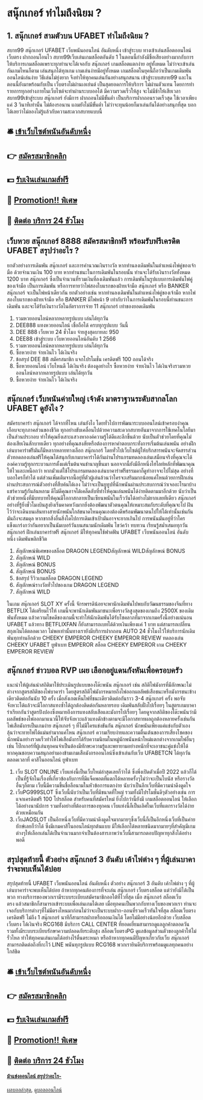 # สนุ๊กเกอร์ ทำไมถึงนิยม ?
## 1. สนุ๊กเกอร์ สามตัวบน UFABET ทำไมถึงนิยม ?
สบาย99 สนุ๊กเกอร์ UFABET เว็บพนันออนไลน์ อันดับหนึ่ง เข้าสู่ระบบ ทางเข้าเล่นสล็อตออนไลน์ เว็บตรง ฝากถอนโอนไว สบาย99เว็บเล่นเกมสล็อตอันดับ 1 ในตอนนี้กำลังมีชื่อเสียงอย่างมากกับการให้บริการเกมสล็อตเพราะทุกท่านจะได้เจอกับ สนุ๊กเกอร์ เกมสล็อตแตกง่าย อยู่ทั้งหมด ไม่ว่าจะเข้าเล่นกันเกมไหนก็ตาม เล่นสนุกได้ทุกเกม เกมเล่นง่ายมีอยู่ทั้งหมด เกมสล็อตในยุคนี้ถือว่าเป็นเกมเดิมพันออนไลน์เล่นง่าย วิธีเล่นไม่ยุ่งยาก จึงทำให้ทุกคนเล่นกันอย่างสนุกสนาน เข้าสู่ระบบสบาย99 และในตอนนี้ยังมาพร้อมกับเป็น เว็บตรงไม่ผ่านเอเย่นต์ เป็นสุดยอดการให้บริการ ไม่ผ่านตัวแทน โดยการทำรายการทุกอย่างภายในเว็บไซต์จะทำผ่านระบบออโต้ มีความรวดเร็วให้สูง จะไม่มีช้าให้เสียเวลา สบาย99เข้าสู่ระบบ สนุ๊กเกอร์ ยังมีการ ฝากถอนไม่มีขั้นต่ำ เป็นบริการฝากถอนรวดเร็วสุด ใช้เวลาเพียงแค่ 3 วินาทีเท่านั้น ไม่ต้องรอนาน แถมยังไม่มีขั้นต่ำ ไม่ว่าจะทุนน้อยก็มาเล่นกันได้อย่างสนุกที่สุด บอกได้เลยว่าไม่ลองไม่รู้แล้วกับความสะดวกสบายแบบนี้

## 🛎 [เข้าเว็บไซต์พนันอันดับหนึ่ง](https://bit.ly/3SdLNi2)
## 👉 [สมัครสมาชิกคลิก](https://bit.ly/3SdLNi2)
## 💵 [รับเงินเล่นเกมส์ฟรี](https://bit.ly/3dyRKHj)
## 👑 [Promotion!! พิเศษ](https://bit.ly/3dyRKHj)
## 📱 [ติดต่อ บริการ 24 ชัวโมง](https://bit.ly/3dyRKHj)

## เว็บหวย สนุ๊กเกอร์ 8888 สมัครสมาชิกฟรี พร้อมรับฟรีเครดิต UFABET สรุปว่าอะไร ?
ยกตัวอย่างการเดิมพัน สนุ๊กเกอร์ และการคำนวณเงินรางวัล หากท่านลงเดิมพันในตำแหน่งไพ่คู่ของเจ้ามือ ด้วยจำนวนเงิน 100 บาท หากท่านชนะในการเดิมพันในรอบนั้น ท่านจะได้รับเงินรางวัลทั้งหมด 1200 บาท สนุ๊กเกอร์ ซึ่งเป็นจำนวนที่รวมเงินที่ลงเดิมพันแล้ว
การเดิมพันในรูปแบบการเดิมพันไพ่คู่ของเจ้ามือ เป็นการเดิมพัน หรือการทายว่าไพ่สองใบแรกของฝ่ายเจ้ามือ สนุ๊กเกอร์ หรือ BANKER สนุ๊กเกอร์ จะเป็นไพ่หน้าเดียวกัน ยกตัวอย่างเช่น หากท่านลงเดิมพันในตำแหน่งไพ่คู่ของเจ้ามือ หากไพ่สองใบแรกของฝ่ายเจ้ามือ หรือ BANKER มีไพ่หน้า 9 เท่ากับว่าในการเดิมพันในรอบนี้ท่านชนะการเดิมพัน และจะได้รับเงินรางวัลในอัตราการจ่าย 11 สนุ๊กเกอร์ เท่าของยอดเดิมพัน
1. รวมหวยออนไลน์หลากหลายรูปแบบ เล่นได้ทุกวัน
2. DEE888 แทงหวยออนไลน์ เชื่อถือได้ ครบทุกรูปแบบ วันนี้
3. DEE 888 เว็บหวย 24 ชั่วโมง จ่ายสูงสุดบาทละ 950
4. DEE88 เข้าสู่ระบบ เว็บหวยออนไลน์อันดับ 1 2566
5. รวมหวยออนไลน์หลากหลายรูปแบบ เล่นได้ทุกวัน
6. ซื้อหวยง่าย จ่ายเงินไว ได้เงินจริง
7. ข้อสรุป DEE 88 สมัครสมาชิก แจกโปรโมชั่น เครดิตฟรี 100 ถอนได้จริง
8. ซื้อหวยออนไลน์ เว็บไหนดี ได้เงินจริง ต้องดูอย่างไร ซื้อหวยง่าย จ่ายเงินไว ได้เงินจริงรวมหวยออนไลน์หลากหลายรูปแบบ เล่นได้ทุกวัน
9. ซื้อหวยง่าย จ่ายเงินไว ได้เงินจริง

## สนุ๊กเกอร์ เว็บพนันค่ายใหญ่ เจ้าดัง มาตราฐานระดับสากลโลก UFABET ดูยังไง ?
สมัครบาคาร่า สนุ๊กเกอร์ ได้จากที่ไหน เล่นยังไง โดยทั่วไปการพัฒนาระบบออนไลน์เข้าครอบงำคุณเกือบจะทุกภาคส่วนของชีวิต ทุกอย่างขับเคลื่อนไปด้วยความสะดวกสบายอันมาจากการใช้เทคโนโลยีมาเป็นส่วนประกอบ ทำให้คุณยิ่งเสาะแสวงหาองค์ความรู้ได้ดีและลึกขึ้นด้วย นับเป็นตัวช่วยโดยที่คุณไม่ต้องเสียเงินสักบาทเดียว ทุกอย่างที่คุณสงสัยหรือต้องการหาคำตอบกระทั่งการเริ่มต้นเล่นพนัน อย่างฝึกเล่นบาคาร่าฟรีมันก็มีหลากหลายทางเลือก สนุ๊กเกอร์ โดยทั่วไปเว็บไซต์ผู้ให้บริกสารพนันจะจัดสรรส่วนตัวทอดลองเล่นฟรีให้คุณได้สนุกกับเกมบาคาร่าได้กันผ่านโปรแกรมทดลองเล่นเสมือนจริงที่คุณจะได้องค์ความรู้ทุกกระบวนการตั้งแต่เริ่มต้นจนชำนาญขึ้นมา นอกจากนี้ยังมีอีกหนึ่งไฮไลท์หลักที่พัฒนาคุณให้ไวและเหนือกว่า หากมัวแต่ใช้โปรแกรมทดลองเล่นบาคาร่าฟรีธรรมดาก็ดูท่าอาจจะไปไม่สุด อย่างที่บอกใครก็ทำได้ แต่ส่วนเพิ่มเติมจากนี้อยู่ที่ตัวผู้เล่นล้วนว่าใครจะเสริมมากน้อยแค่ไหนด้วยการฝึกเล่นผ่านประสบการณ์ตัวอย่างที่สืบค้นได้เอง ไม่ว่าจะเป็นยูทูปที่นักพนันผ่านประสบการณ์ว่าเจออะไรมาบ้างแชร์ความรู้กันล้นหลาม ดีไม่ดีคุณอาจได้เคล็ดลับที่ทำให้คุณเล่นพนันได้ง่ายติดตามมาอีกด้วย นับว่าเป็นตัวช่วยหนึ่งที่มีบทบาทให้คุณมีโอกาสกลายเป็นเซียนพนันในเร็ววันได้อย่างไม่ยากเลยทีเดียว สนุ๊กเกอร์ อย่างที่รู้ยิ่งชั่วโมงบินสูงยิงเริ่มคาดหวังมากยิ่งต้องพัฒนาตัวตนคุณให้เหมาะสมกับระดับที่คุณจะไป ฝันไว้ว่าจะเดินบนเส้นทางสายนักพนันใกล้ขนาดไหนคุณเองต้องดีพร้อมพัฒนาตนไปให้ได้เท่านั้นเช่นกัน มันถึงจะสมดุล หากขากสิ่งอื่นสิ่งใดไปการเดิมเข้าเป้ามันอาจจะยากเกินไป การพนันมันอยู่ที่ว่าใครแข็งแกร่งกว่ากันอยากเป็นนัมเบอร์วันบนสนามนักเดิมพัน ไขว่คว้า ทบทวน เรียนรู้สม่ำเสมอทุกวัน สนุ๊กเกอร์ ฝึกเล่นบาคาร่าฟรี สนุ๊กเกอร์ มีให้ทุกคนใช้ฟาดฟัน UFABET เว็บพนันออนไลน์ อันดับหนึ่ง เดิมพันพลิกชีวิต
1. สัญลักษณ์พิเศษของสล็อต DRAGON LEGENDสัญลักษณ์ WILDสัญลักษณ์ BONUS
2. สัญลักษณ์ WILD
3. สัญลักษณ์ BONUS
4. สัญลักษณ์ BONUS
5. ข้อสรุป รีวิวเกมสล็อต DRAGON LEGEND
6. สัญลักษณ์รางวัลทั่วไปของเกม DRAGON LEGEND
7. สัญลักษณ์ WILD

ในเกม สนุ๊กเกอร์ SLOT XY ครั้งนี้ จักรพรรดิน้อยจะพานักเดิมพันไปพบกับวัฒนธรรมของจีนที่ทาง BETFLIX ได้เตรียมไว้ให้ เกมนี้จะพานักเดิมพันมาชนะเพื่อรางวัลสูงสุดของเกมถึง 2500X ของเดิมพันทั้งหมด แล้วความโชคดีของเกมนี้จะทำให้นักเดิมพันได้รับโชคลาภที่มาจากเกมครั้งนี้อย่างแน่นอน UFABET แล้วทาง BETFLIXFAN ก็ยังสามารถเบทได้ด้วยเงินเพียงแค่ 1 บาท แต่สามารถเปลี่ยนสกุลเงินได้ตลอดเวลา ไม่พอเท่านั้นทางเรายังมีบริการฝากถอน AUTO 24 ชั่วโมงไว้ให้บริการนักเดิมพันทุกท่านอีกด้วย
CHEEKY EMPEROR CHEEKY EMPEROR REVIEW ทดลองเล่น CHEEKY UFABET ยูฟ่าเบท EMPEROR สล็อต CHEEKY EMPEROR เกม CHEEKY EMPEROR REVIEW

## สนุ๊กเกอร์ ข่าวบอล RVP เผย เลือกอยู่แดนกังหันเพื่อครอบครัว
แนะนำให้ผู้เล่นนำสถิติมาใช้ประเมินรูปแบบของโต๊ะพนัน สนุ๊กเกอร์ เช่น สถิติไพ่มังกรที่มีลักษณะไม่ต่างจากสูตรสถิติของไพ่บาคาร่า โดยสูตรสถิติไพ่มังกรหมายถึงไพ่ออกผลลัพธ์เสือชนะหรือมังกรชนะข้างเดียวติดต่อกันนับ 10 ครั้ง เมื่อสังเกตเห็นไพ่ที่ชนะเดียวติดต่อกันราว 3-4 สนุ๊กเกอร์ ครั้ง พอจับจังหวะได้แล้วจะมีโอกาสแทงซ้ำได้ถูกต้องติดต่อกันหลายรอบ เดิมพันสลับฝั่งไปเรื่อยๆ ในสูตรเกมบาคาร่าเรียกกันว่าสูตรปิงปองซึ่งหมายถึงการแทงสลับเสือและมังกรไปเรื่อยๆ โดยดูจากสถิติของโต๊ะพนันว่ามีผลลัพธ์ของไพ่ออกมาแนวนี้ให้จับจังหวะแล้วแทงดักข้างตามจะมีโอกาสทายผลถูกต้องหลายครั้งเช่นกัน ไพ่เสือมังกรเป็นเกมง่าย สนุ๊กเกอร์ ๆ ที่ไม่มีใครแข่งขันกัน สนุ๊กเกอร์ นักพนันเพียงแค่แข่งกับตัวเอง ลุ้นว่าจะทายไพ่ได้แม่นยำมากแค่ไหน สนุ๊กเกอร์ ความเรียบง่ายและความตื่นเต้นของการเสี่ยงโชคของนักพนันอย่างรวดเร็วทำให้ไพ่เสือมังกรได้รับความนิยมในหมู่นักพนันหน้าใหม่แตกต่างจากเกมไพ่อื่นๆ เช่น โป๊กเกอร์ที่ผู้เล่นทุกคนจำเป็นต้องมีทักษะความรู้และพยายามอย่างหนักที่จะเอาชนะคู่แข่งให้ได้ หากคุณชอบความสนุกอย่ามองข้ามเกมเสือมังกรออนไลน์ซึ่งเข้าเล่นกับเว็บ UFABETCN ได้ทุกวันตลอดเวลาที่ คาสิโนออนไลน์ ยูฟ่าเบท
1. เว็บ SLOT ONLINE เว็บแห่งนี้เป็นเว็บใหม่ล่าสุดเลยก็ว่าได้ ซึ่งพึ่งเปิดตัวเมื่อปี 2022 แล้วก็ได้เป็นที่รู้จักในเรื่องที่เกี่ยวข้องกับการที่มีแจ็คพอตที่แตกได้หลายครั้งๆไม่ว่าจะเป็นโบนัส หรือรางวัลอื่นๆก็ตาม เว็บนี้มีความขึ้นชื่อลือนามในหัวข้อการแตกง่าย นับว่าเป็นอีกเว็บที่มีความน่าดึงดูดใจ
2. เว็บPG999SLOT ซึ่งเว็บนี้นับว่าเป็นเว็บที่มีขนาดที่ใหญ่ รวมทั้งมีโปรโมชั่นดีๆตัวอย่างเช่น การแจกเครดิตฟรี 100 โปรสล็อต สำหรับคนที่สมัครใหม่ ยิ่งไปกว่านี้ยังมี เกมสล็อตออนไลน์ ให้เลือกได้อย่างนานัปการ รวมทั้งอย่างที่ต้องการของทุกคน เว็บแห่งนี้ก็เป็นเลิศในเว็บที่แตกรางวัลได้ง่ายด้วยเหมือนกัน
3. เว็บJAOSLOT เป็นอีกหนึ่งเว็บที่มีความน่าดึงดูดใจมากมายๆซึ่งเว็บนี้ก็เป็นอีกหนึ่งเว็บที่เป็นค่ายยักษ์เลยก็ว่าได้ ซึ่งมีเกมคาสิโนออนไลน์ทุกต้นแบบ มีให้เลือกได้หลายชนิดมากมายๆที่สำคัญมีเกมต่างๆให้เลือกเล่นได้เป็นจำนวนมากจำเป็นต้องสารภาพว่าเว็บนี้สามารถตอบปัญหาทุกสิ่งได้อย่างพอดี

## สรุปสุดท้ายนี้ ตัวอย่าง สนุ๊กเกอร์ 3 อันดับ เค้าไพ่ต่าง ๆ ที่ผู้เล่นบาคาร่าจะพบเห็นได้บ่อย
สรุปสุดท้ายนี้ UFABET เว็บพนันออนไลน์ อันดับหนึ่ง ตัวอย่าง สนุ๊กเกอร์ 3 อันดับ เค้าไพ่ต่าง ๆ ที่ผู้เล่นบาคาร่าจะพบเห็นได้บ่อย ถ้าหากทุกคนต้องการที่จะเล่น สนุ๊กเกอร์ เว็บตรงสล็อต แต่ว่ายังมิได้เป็นพวก ทางบริการของพวกเรามีระบบระเบียบสมัครมาชิกออโต้ที่ไวที่สุด เมื่อ สนุ๊กเกอร์ สล็อตเว็บตรง แล้วสมาชิกก็สามารถเข้าระบบเพื่อเล่นเกมได้เลย เมื่อทุกคนเป็นพวกกับทางเว็บของพวกเรา ท่านจะเจอกับบริการต่างๆที่ไม่มีตรงไหนมาก่อนไม่ว่าจะเป็นระบบฝาก-ถอนที่รวดเร็วทันใจที่สุด สล็อตเว็บตรงเครดิตฟรี ไม่ถึง 1 สนุ๊กเกอร์ นาทีก็สามารถฝากหรือถอนเงินได้ โดยไม่มีอย่างน้อยอีกด้วย เว็บสล็อตเว็บตรง ได้เงินจริง RCG168 มีบริการ CALL CENTER ที่ยอดเยี่ยมสามารถดูแลลูกค้าตลอดวัน รวมทั้งมีระบบระเบียบรักษาความปลอดภัยระดับสูง สล็อตเว็บตรงPG ดูแลข้อมูลส่วนตัวของลูกค้าให้ไม่รั่วไหล ทำให้ทุกคนเล่นเกมได้อย่างไร้ตื่นตระหนก หรือถ้าหากทุกคนมีปัญหาเกี่ยวกับเว็บ สนุ๊กเกอร์ สามารถติดต่อถึงที่กะไว้ LINE พนันทุกรูปแบบ RCG168 พวกเรายินดีบริการพร้อมดูแลทุกคนอย่างใกล้ชิด

## 🛎 [เข้าเว็บไซต์พนันอันดับหนึ่ง](https://bit.ly/3SdLNi2)
## 👉 [สมัครสมาชิกคลิก](https://bit.ly/3SdLNi2)
## 💵 [รับเงินเล่นเกมส์ฟรี](https://bit.ly/3dyRKHj)
## 👑 [Promotion!! พิเศษ](https://bit.ly/3dyRKHj)
## 📱 [ติดต่อ บริการ 24 ชัวโมง](https://bit.ly/3dyRKHj)

#### [ม้าแข่งออนไลน์ สรุปว่าอะไร-](https://atom.io/themes/ม้าแข่งออนไลน์%20สรุปว่าอะไร-)

[ผลบอลล่าสุด](https://siamsport.tv "ผลบอลล่าสุด"), [ดูบอลออนไลน์](https://siamsport.tv/ดูบอลสด "ดูบอลออนไลน์")